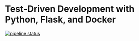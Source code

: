 # Test-Driven Development with Python, Flask, and Docker

[![pipeline status](https://gitlab.com/cloudnua-public/docker-flask-tdd-auth/badges/main/pipeline.svg)](https://gitlab.com/cloudnua-public/docker-flask-tdd-auth/commits/main)
